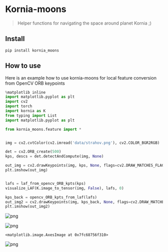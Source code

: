 # Kornia-moons
> Helper functions for navigating the space around planet Kornia ;)


## Install

`pip install kornia_moons`

## How to use

Here is an example how to use kornia-moons for local feature conversion from OpenCV ORB keypoints

```python
%matplotlib inline
import matplotlib.pyplot as plt
import cv2
import torch
import kornia as K
from typing import List
import matplotlib.pyplot as plt

from kornia_moons.feature import *


img = cv2.cvtColor(cv2.imread('data/strahov.png'), cv2.COLOR_BGR2RGB)

det = cv2.ORB_create(500)
kps, descs = det.detectAndCompute(img, None)

out_img = cv2.drawKeypoints(img, kps, None, flags=cv2.DRAW_MATCHES_FLAGS_DRAW_RICH_KEYPOINTS)
plt.imshow(out_img)


lafs = laf_from_opencv_ORB_kpts(kps)
visualize_LAF(K.image_to_tensor(img, False), lafs, 0)

kps_back = opencv_ORB_kpts_from_laf(lafs)
out_img2 = cv2.drawKeypoints(img, kps_back, None, flags=cv2.DRAW_MATCHES_FLAGS_DRAW_RICH_KEYPOINTS)
plt.imshow(out_img2)
```


![png](docs/images/output_4_0.png)



![png](docs/images/output_4_1.png)





    <matplotlib.image.AxesImage at 0x7fc68756f310>




![png](docs/images/output_4_3.png)

